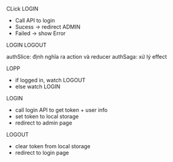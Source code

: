 CLick LOGIN
- Call API to login
- Sucess -> redirect ADMIN
- Failed -> show Error

LOGIN
LOGOUT

authSlice: định nghĩa ra action và reducer
authSaga: xử lý effect

LOPP
- if logged in, watch LOGOUT
- else watch LOGIN

LOGIN
- call login API to get token + user info
- set token to local storage
- redirect to admin page

LOGOUT
- clear token from local storage
- redirect to login page
